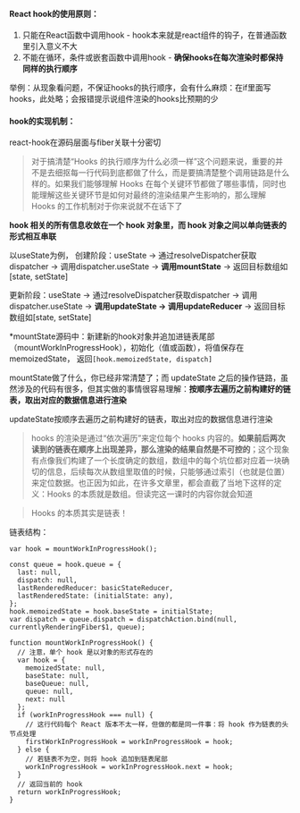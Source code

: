 #### React hook的使用原则：
1. 只能在React函数中调用hook - hook本来就是react组件的钩子，在普通函数里引入意义不大
2. 不能在循环，条件或嵌套函数中调用hook - **确保hooks在每次渲染时都保持同样的执行顺序**


举例：从现象看问题，不保证hooks的执行顺序，会有什么麻烦：在if里面写hooks，此处略；会报错提示说组件渲染的hooks比预期的少


#### hook的实现机制：

react-hook在源码层面与fiber关联十分密切

> 对于搞清楚“Hooks 的执行顺序为什么必须一样”这个问题来说，重要的并不是去细抠每一行代码到底都做了什么，而是要搞清楚整个调用链路是什么样的。如果我们能够理解 Hooks 在每个关键环节都做了哪些事情，同时也能理解这些关键环节是如何对最终的渲染结果产生影响的，那么理解 Hooks 的工作机制对于你来说就不在话下了

**hook 相关的所有信息收敛在一个 hook 对象里，而 hook 对象之间以单向链表的形式相互串联**

以useState为例，
创建阶段：useState -> 通过resolveDispatcher获取dispatcher -> 调用dispatcher.useState -> **调用mountState** -> 返回目标数组如[state, setState]

更新阶段：useState -> 通过resolveDispatcher获取dispatcher -> 调用dispatcher.useState -> **调用updateState -> 调用updateReducer** -> 返回目标数组如[state, setState]

*mountState源码中：新建新的hook对象并追加进链表尾部（mountWorkInProgressHook），初始化（值或函数），将值保存在memoizedState， 返回`[hook.memoizedState, dispatch]`

mountState做了什么，你已经非常清楚了；而 updateState 之后的操作链路，虽然涉及的代码有很多，但其实做的事情很容易理解：**按顺序去遍历之前构建好的链表，取出对应的数据信息进行渲染**

updateState按顺序去遍历之前构建好的链表，取出对应的数据信息进行渲染

> hooks 的渲染是通过“依次遍历”来定位每个 hooks 内容的。**如果前后两次读到的链表在顺序上出现差异，那么渲染的结果自然是不可控的**；这个现象有点像我们构建了一个长度确定的数组，数组中的每个坑位都对应着一块确切的信息，后续每次从数组里取值的时候，只能够通过索引（也就是位置）来定位数据。也正因为如此，在许多文章里，都会直截了当地下这样的定义：Hooks 的本质就是数组。但读完这一课时的内容你就会知道

> Hooks 的本质其实是链表！


链表结构：
```
var hook = mountWorkInProgressHook();

const queue = hook.queue = {
  last: null,
  dispatch: null,
  lastRenderedReducer: basicStateReducer,
  lastRenderedState: (initialState: any),
};
hook.memoizedState = hook.baseState = initialState;
var dispatch = queue.dispatch = dispatchAction.bind(null, currentlyRenderingFiber$1, queue);
```

```
function mountWorkInProgressHook() {
  // 注意，单个 hook 是以对象的形式存在的
  var hook = {
    memoizedState: null,
    baseState: null,
    baseQueue: null,
    queue: null,
    next: null
  };
  if (workInProgressHook === null) {
    // 这行代码每个 React 版本不太一样，但做的都是同一件事：将 hook 作为链表的头节点处理
    firstWorkInProgressHook = workInProgressHook = hook;
  } else {
    // 若链表不为空，则将 hook 追加到链表尾部
    workInProgressHook = workInProgressHook.next = hook;
  }
  // 返回当前的 hook
  return workInProgressHook;
}
```
